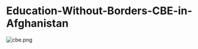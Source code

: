 # Education-Without-Borders-CBE-in-Afghanistan
![cbe.png](attachment:2ccad993-d4f7-4923-97a0-e34962adb86d.png)
